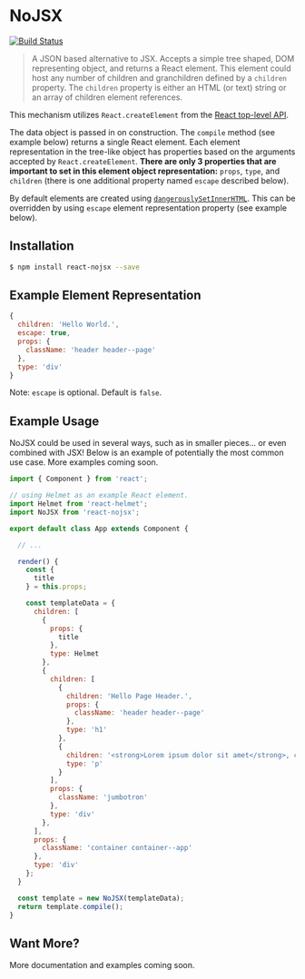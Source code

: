 # NoJSX

[![Build Status](https://api.travis-ci.org/adamhenson/react-nojsx.svg?branch=master)](https://travis-ci.org/adamhenson/react-nojsx)

> A JSON based alternative to JSX. Accepts a simple tree shaped, DOM representing object, and returns a React element. This element could host any number of children and granchildren defined by a `children` property. The `children` property is either an HTML (or text) string or an array of children element references.

This mechanism utilizes `React.createElement` from the [React top-level API](https://facebook.github.io/react/docs/react-api.html#createelement).

The data object is passed in on construction. The `compile` method (see example below) returns a single React element. Each element representation in the tree-like object has properties based on the arguments accepted by `React.createElement`. **There are only 3 properties that are important to set in this element object representation:** `props`, `type`, and `children` (there is one additional property named `escape` described below).

By default elements are created using [`dangerouslySetInnerHTML`](https://facebook.github.io/react/docs/dom-elements.html#dangerouslysetinnerhtml). This can be overridden by using `escape` element representation property (see example below).

## Installation

```bash
$ npm install react-nojsx --save
```

## Example Element Representation

```javascript
{
  children: 'Hello World.',
  escape: true,
  props: {
    className: 'header header--page'
  },
  type: 'div'
}
```

Note: `escape` is optional. Default is `false`.

## Example Usage

NoJSX could be used in several ways, such as in smaller pieces... or even combined with JSX! Below is an example of potentially the most common use case. More examples coming soon.

```javascript
import { Component } from 'react';

// using Helmet as an example React element.
import Helmet from 'react-helmet';
import NoJSX from 'react-nojsx';

export default class App extends Component {

  // ...

  render() {
    const {
      title
    } = this.props;

    const templateData = {
      children: [
        {
          props: {
            title
          },
          type: Helmet
        },
        {
          children: [
            {
              children: 'Hello Page Header.',
              props: {
                className: 'header header--page'
              },
              type: 'h1'
            },
            {
              children: '<strong>Lorem ipsum dolor sit amet</strong>, consectetur adipiscing elit.',
              type: 'p'
            }
          ],
          props: {
            className: 'jumbotron'
          },
          type: 'div'
        },
      ],
      props: {
        className: 'container container--app'
      },
      type: 'div'
    };
  }

  const template = new NoJSX(templateData);
  return template.compile();
}

```

## Want More?
More documentation and examples coming soon.